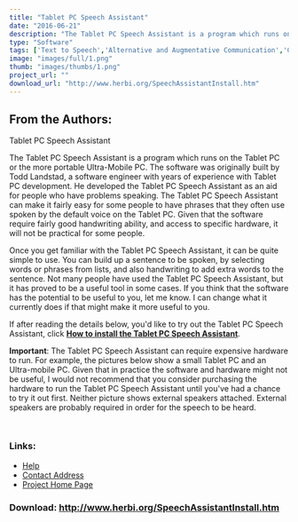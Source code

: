 ```yaml
---
title: "Tablet PC Speech Assistant"
date: "2016-06-21"
description: "The Tablet PC Speech Assistant is a program which runs on the Tablet PC or the more portable Ultra-Mobile PC. The software was originally built by Todd Landstad, a software engineer with years of experience with Tablet PC development. He developed the Tablet PC Speech Assistant as an aid for people who have problems speaking. The Tablet PC Speech Assistant can make it fairly easy for some people to have phrases that they often use spoken by the default voice on the Tablet PC. Given that the software require fairly good handwriting ability, and access to specific hardware, it will not be practical for some people."
type: "Software"
tags: ['Text to Speech','Alternative and Augmentative Communication','Communication' ]
image: "images/full/1.png"
thumb: "images/thumbs/1.png"
project_url: ""
download_url: "http://www.herbi.org/SpeechAssistantInstall.htm"
---
```

From the Authors:
-----------------

Tablet PC Speech Assistant

 The Tablet PC Speech Assistant is a program which runs on the Tablet PC or the more portable Ultra-Mobile PC. The software was originally built by Todd Landstad, a software engineer with years of experience with Tablet PC development. He developed the Tablet PC Speech Assistant as an aid for people who have problems speaking. The Tablet PC Speech Assistant can make it fairly easy for some people to have phrases that they often use spoken by the default voice on the Tablet PC. Given that the software require fairly good handwriting ability, and access to specific hardware, it will not be practical for some people.

 Once you get familiar with the Tablet PC Speech Assistant, it can be quite simple to use. You can build up a sentence to be spoken, by selecting words or phrases from lists, and also handwriting to add extra words to the sentence. Not many people have used the Tablet PC Speech Assistant, but it has proved to be a useful tool in some cases. If you think that the software has the potential to be useful to you, let me know. I can change what it currently does if that might make it more useful to you.

 If after reading the details below, you'd like to try out the Tablet PC Speech Assistant, click <a class="" href="" style13=""> **How to install the Tablet PC Speech Assistant**</a>.

 **Important**: The Tablet PC Speech Assistant can require expensive hardware to run. For example, the pictures below show a small Tablet PC and an Ultra-mobile PC. Given that in practice the software and hardware might not be useful, I would not recommend that you consider purchasing the hardware to run the Tablet PC Speech Assistant until you've had a chance to try it out first. Neither picture shows external speakers attached. External speakers are probably required in order for the speech to be heard.

 ![]()

 ![]()

### Links:
- <a href="http://www.herbi.org/SpeechAssistant.htm">Help</a>
- <a href="mailto:Barker@Herbi.org">Contact Address</a>
- <a href="http://www.herbi.org/SpeechAssistance.htm">Project Home Page</a>

### Download: http://www.herbi.org/SpeechAssistantInstall.htm 
